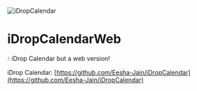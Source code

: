 ![iDropCalendar](https://user-images.githubusercontent.com/68827992/174458313-1ee80032-2340-4144-9fd8-c1235a4566c3.png)

# iDropCalendarWeb
💧 iDrop Calendar but a web version!

iDrop Calendar: [https://github.com/Eesha-Jain/iDropCalendar](https://github.com/Eesha-Jain/iDropCalendar)
